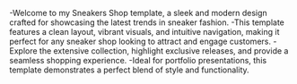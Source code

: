 -Welcome to my Sneakers Shop template, a sleek and modern design crafted for showcasing the latest trends in sneaker fashion. 
-This template features a clean layout, vibrant visuals, and intuitive navigation, making it perfect for any sneaker shop looking to attract and engage customers. 
-Explore the extensive collection, highlight exclusive releases, and provide a seamless shopping experience. 
-Ideal for portfolio presentations, this template demonstrates a perfect blend of style and functionality.
